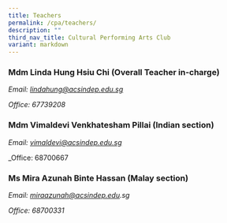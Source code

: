 ```yaml
---
title: Teachers
permalink: /cpa/teachers/
description: ""
third_nav_title: Cultural Performing Arts Club
variant: markdown
---
```

### Mdm Linda Hung Hsiu Chi (Overall Teacher in-charge)

 _Email: [lindahung@acsindep.edu.sg](mailto:lindahung@acsindep.edu.sg)_

_Office: 67739208_

### Mdm Vimaldevi Venkhatesham Pillai (Indian section)


_Email: [vimaldevi@acsindep.edu.sg](mailto:vimaldevi@acsindep.edu.sg)_ 

_Office: 68700667

### Ms Mira Azunah Binte Hassan (Malay section)
_Email: miraazunah@acsindep.edu.sg_

 _Office: 68700331_

